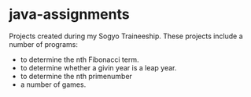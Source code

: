 # java-assignments
Projects created during my Sogyo Traineeship.
These projects include a number of programs:
- to determine the nth Fibonacci term.
- to determine whether a givin year is a leap year.
- to determine the nth primenumber
- a number of games.

